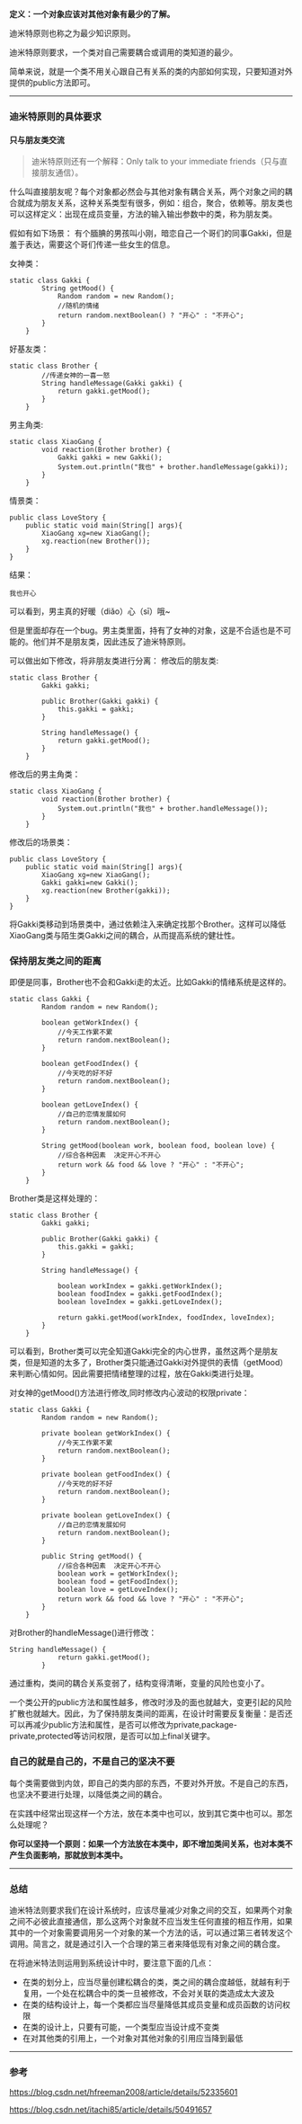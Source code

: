 **定义：一个对象应该对其他对象有最少的了解。**

迪米特原则也称之为最少知识原则。

迪米特原则要求，一个类对自己需要耦合或调用的类知道的最少。

简单来说，就是一个类不用关心跟自己有关系的类的内部如何实现，只要知道对外提供的public方法即可。

---

### 迪米特原则的具体要求

#### 只与朋友类交流
> 迪米特原则还有一个解释：Only talk to your immediate friends（只与直接朋友通信）。 

什么叫直接朋友呢？每个对象都必然会与其他对象有耦合关系，两个对象之间的耦合就成为朋友关系，这种关系类型有很多，例如：组合，聚合，依赖等。朋友类也可以这样定义：出现在成员变量，方法的输入输出参数中的类，称为朋友类。

假如有如下场景：
有个腼腆的男孩叫小刚，暗恋自己一个哥们的同事Gakki，但是羞于表达，需要这个哥们传递一些女生的信息。

女神类：
```
static class Gakki {
        String getMood() {
            Random random = new Random();
            //随机的情绪
            return random.nextBoolean() ? "开心" : "不开心";
        }
    }
```

好基友类：
```
static class Brother {
        //传递女神的一喜一怒
        String handleMessage(Gakki gakki) {
            return gakki.getMood();
        }
    }
```

男主角类:
```
static class XiaoGang {
        void reaction(Brother brother) {
            Gakki gakki = new Gakki();
            System.out.println("我也" + brother.handleMessage(gakki));
        }
    }
```
情景类：
```
public class LoveStory {
    public static void main(String[] args){
        XiaoGang xg=new XiaoGang();
        xg.reaction(new Brother());
    }
}
```
结果：
```
我也开心
```
可以看到，男主真的好暖（diǎo）心（sī）哦~

但是里面却存在一个bug。男主类里面，持有了女神的对象，这是不合适也是不可能的。他们并不是朋友类，因此违反了迪米特原则。

可以做出如下修改，将非朋友类进行分离：
修改后的朋友类:
```
static class Brother {
        Gakki gakki;

        public Brother(Gakki gakki) {
            this.gakki = gakki;
        }

        String handleMessage() {
            return gakki.getMood();
        }
    }
```

修改后的男主角类：
```
static class XiaoGang {
        void reaction(Brother brother) {
            System.out.println("我也" + brother.handleMessage());
        }
    }
```

修改后的场景类：
```
public class LoveStory {
    public static void main(String[] args){
        XiaoGang xg=new XiaoGang();
        Gakki gakki=new Gakki();
        xg.reaction(new Brother(gakki));
    }
}
```

将Gakki类移动到场景类中，通过依赖注入来确定找那个Brother。这样可以降低XiaoGang类与陌生类Gakki之间的耦合，从而提高系统的健壮性。

### 保持朋友类之间的距离
即便是同事，Brother也不会和Gakki走的太近。比如Gakki的情绪系统是这样的。
```
static class Gakki {
        Random random = new Random();

        boolean getWorkIndex() {
            //今天工作累不累
            return random.nextBoolean();
        }

        boolean getFoodIndex() {
            //今天吃的好不好
            return random.nextBoolean();
        }

        boolean getLoveIndex() {
            //自己的恋情发展如何
            return random.nextBoolean();
        }

        String getMood(boolean work, boolean food, boolean love) {
            //综合各种因素  决定开心不开心
            return work && food && love ? "开心" : "不开心";
        }
    }
```

Brother类是这样处理的：
```
static class Brother {
        Gakki gakki;

        public Brother(Gakki gakki) {
            this.gakki = gakki;
        }

        String handleMessage() {

            boolean workIndex = gakki.getWorkIndex();
            boolean foodIndex = gakki.getFoodIndex();
            boolean loveIndex = gakki.getLoveIndex();

            return gakki.getMood(workIndex, foodIndex, loveIndex);
        }
    }
```

可以看到，Brother类可以完全知道Gakki完全的内心世界，虽然这两个是朋友类，但是知道的太多了，Brother类只能通过Gakki对外提供的表情（getMood）来判断心情如何。因此需要把情绪整理的过程，放在Gakki类进行处理。

对女神的getMood()方法进行修改,同时修改内心波动的权限private：
```
static class Gakki {
        Random random = new Random();

        private boolean getWorkIndex() {
            //今天工作累不累
            return random.nextBoolean();
        }

        private boolean getFoodIndex() {
            //今天吃的好不好
            return random.nextBoolean();
        }

        private boolean getLoveIndex() {
            //自己的恋情发展如何
            return random.nextBoolean();
        }

        public String getMood() {
            //综合各种因素  决定开心不开心
            boolean work = getWorkIndex();
            boolean food = getFoodIndex();
            boolean love = getLoveIndex();
            return work && food && love ? "开心" : "不开心";
        }
    }
```

对Brother的handleMessage()进行修改：
```
String handleMessage() {
            return gakki.getMood();
        }
```

通过重构，类间的耦合关系变弱了，结构变得清晰，变量的风险也变小了。 

一个类公开的public方法和属性越多，修改时涉及的面也就越大，变更引起的风险扩散也就越大。因此，为了保持朋友类间的距离，在设计时需要反复衡量：是否还可以再减少public方法和属性，是否可以修改为private,package-private,protected等访问权限，是否可以加上final关键字。

### 自己的就是自己的，不是自己的坚决不要
每个类需要做到内敛，即自己的类内部的东西，不要对外开放。不是自己的东西，也坚决不要进行处理，以降低类之间的耦合。

在实践中经常出现这样一个方法，放在本类中也可以，放到其它类中也可以。那怎么处理呢？

**你可以坚持一个原则：如果一个方法放在本类中，即不增加类间关系，也对本类不产生负面影响，那就放到本类中。**

---

### 总结
迪米特法则要求我们在设计系统时，应该尽量减少对象之间的交互，如果两个对象之间不必彼此直接通信，那么这两个对象就不应当发生任何直接的相互作用，如果其中的一个对象需要调用另一个对象的某一个方法的话，可以通过第三者转发这个调用。简言之，就是通过引入一个合理的第三者来降低现有对象之间的耦合度。 

在将迪米特法则运用到系统设计中时，要注意下面的几点：
- 在类的划分上，应当尽量创建松耦合的类，类之间的耦合度越低，就越有利于复用，一个处在松耦合中的类一旦被修改，不会对关联的类造成太大波及
- 在类的结构设计上，每一个类都应当尽量降低其成员变量和成员函数的访问权限
- 在类的设计上，只要有可能，一个类型应当设计成不变类
- 在对其他类的引用上，一个对象对其他对象的引用应当降到最低

---

### 参考
https://blog.csdn.net/hfreeman2008/article/details/52335601

https://blog.csdn.net/itachi85/article/details/50491657